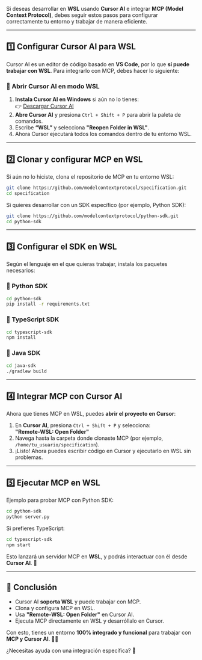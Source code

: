 Si deseas desarrollar en **WSL** usando **Cursor AI** e integrar **MCP (Model Context Protocol)**, debes seguir estos pasos para configurar correctamente tu entorno y trabajar de manera eficiente.  

---

## **1️⃣ Configurar Cursor AI para WSL**
Cursor AI es un editor de código basado en **VS Code**, por lo que **sí puede trabajar con WSL**. Para integrarlo con MCP, debes hacer lo siguiente:

### **🔹 Abrir Cursor AI en modo WSL**
1. **Instala Cursor AI en Windows** si aún no lo tienes:  
   👉 [Descargar Cursor AI](https://cursor.sh)  
2. **Abre Cursor AI** y presiona `Ctrl + Shift + P` para abrir la paleta de comandos.  
3. Escribe **“WSL”** y selecciona **"Reopen Folder in WSL"**.  
4. Ahora Cursor ejecutará todos los comandos dentro de tu entorno WSL.  

---

## **2️⃣ Clonar y configurar MCP en WSL**
Si aún no lo hiciste, clona el repositorio de MCP en tu entorno WSL:  

```bash
git clone https://github.com/modelcontextprotocol/specification.git
cd specification
```

Si quieres desarrollar con un SDK específico (por ejemplo, Python SDK):  

```bash
git clone https://github.com/modelcontextprotocol/python-sdk.git
cd python-sdk
```

---

## **3️⃣ Configurar el SDK en WSL**
Según el lenguaje en el que quieras trabajar, instala los paquetes necesarios:

### **🔹 Python SDK**
```bash
cd python-sdk
pip install -r requirements.txt
```

### **🔹 TypeScript SDK**
```bash
cd typescript-sdk
npm install
```

### **🔹 Java SDK**
```bash
cd java-sdk
./gradlew build
```

---

## **4️⃣ Integrar MCP con Cursor AI**
Ahora que tienes MCP en WSL, puedes **abrir el proyecto en Cursor**:

1. En **Cursor AI**, presiona `Ctrl + Shift + P` y selecciona:  
   **"Remote-WSL: Open Folder"**  
2. Navega hasta la carpeta donde clonaste MCP (por ejemplo, `/home/tu_usuario/specification`).  
3. ¡Listo! Ahora puedes escribir código en Cursor y ejecutarlo en WSL sin problemas.  

---

## **5️⃣ Ejecutar MCP en WSL**
Ejemplo para probar MCP con Python SDK:  

```bash
cd python-sdk
python server.py
```

Si prefieres TypeScript:  

```bash
cd typescript-sdk
npm start
```

Esto lanzará un servidor MCP en **WSL**, y podrás interactuar con él desde **Cursor AI**. 🚀  

---

## **🎯 Conclusión**
- Cursor AI **soporta WSL** y puede trabajar con MCP.  
- Clona y configura MCP en WSL.  
- Usa **"Remote-WSL: Open Folder"** en Cursor AI.  
- Ejecuta MCP directamente en WSL y desarróllalo en Cursor.  

Con esto, tienes un entorno **100% integrado y funcional** para trabajar con **MCP y Cursor AI**. 🎯🔥  

¿Necesitas ayuda con una integración específica? 🚀
